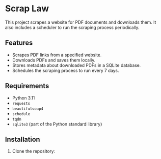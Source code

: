 # Scrap Law

This project scrapes a website for PDF documents and downloads them. It also includes a scheduler to run the scraping process periodically.

## Features

- Scrapes PDF links from a specified website.
- Downloads PDFs and saves them locally.
- Stores metadata about downloaded PDFs in a SQLite database.
- Schedules the scraping process to run every 7 days.

## Requirements

- Python 3.11
- `requests`
- `beautifulsoup4`
- `schedule`
- `tqdm`
- `sqlite3` (part of the Python standard library)

## Installation

1. Clone the repository:
    